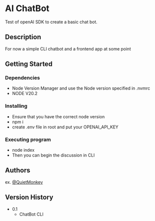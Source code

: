 # AI ChatBot

Test of openAI SDK to create a basic chat bot.

## Description

For now a simple CLI chatbot and a frontend app at some point

## Getting Started

### Dependencies

* Node Version Manager and use the Node version specified in .nvmrc
* NODE V20.2

### Installing

* Ensure that you have the correct node version
* npm i
* create .env file in root and put your OPENAI_API_KEY

### Executing program

* node index
* Then you can begin the discussion in CLI

## Authors

ex. [@QuietMonkey](https://github.com/QuietMonkey)

## Version History

* 0.1
    * ChatBot CLI
